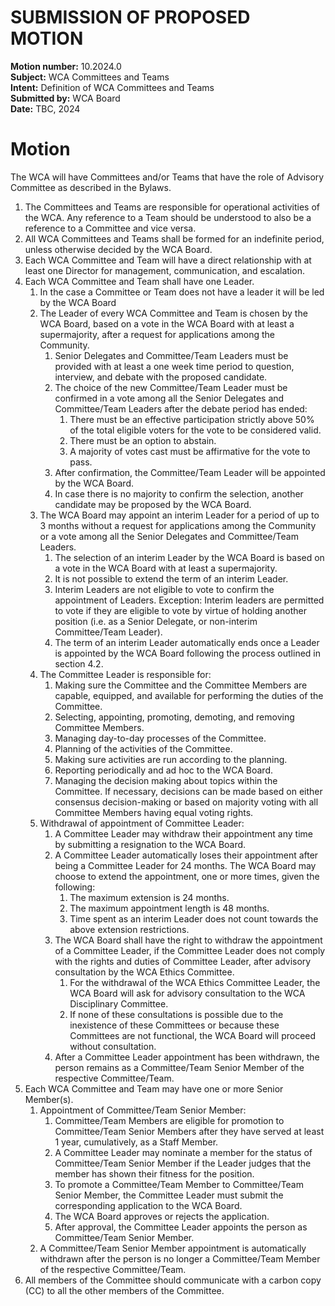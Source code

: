 # SUBMISSION OF PROPOSED MOTION

**Motion number:** 10.2024.0  
**Subject:** WCA Committees and Teams  
**Intent:** Definition of WCA Committees and Teams  
**Submitted by:** WCA Board  
**Date:** TBC, 2024

# Motion

The WCA will have Committees and/or Teams that have the role of Advisory Committee as described in the Bylaws.

1. The Committees and Teams are responsible for operational activities of the WCA. Any reference to a Team should be understood to also be a reference to a Committee and vice versa.
2. All WCA Committees and Teams shall be formed for an indefinite period, unless otherwise decided by the WCA Board.
3. Each WCA Committee and Team will have a direct relationship with at least one Director for management, communication, and escalation.
4. Each WCA Committee and Team shall have one Leader.
   1. In the case a Committee or Team does not have a leader it will be led by the WCA Board
   2. The Leader of every WCA Committee and Team is chosen by the WCA Board, based on a vote in the WCA Board with at least a supermajority, after a request for applications among the Community.
      1. Senior Delegates and Committee/Team Leaders must be provided with at least a one week time period to question, interview, and debate with the proposed candidate.
      2. The choice of the new Committee/Team Leader must be confirmed in a vote among all the Senior Delegates and Committee/Team Leaders after the debate period has ended:
         1. There must be an effective participation strictly above 50% of the total eligible voters for the vote to be considered valid.
         2. There must be an option to abstain.
         3. A majority of votes cast must be affirmative for the vote to pass.
      3. After confirmation, the Committee/Team Leader will be appointed by the WCA Board.
      4. In case there is no majority to confirm the selection, another candidate may be proposed by the WCA Board.
   3. The WCA Board may appoint an interim Leader for a period of up to 3 months without a request for applications among the Community or a vote among all the Senior Delegates and Committee/Team Leaders.
         1. The selection of an interim Leader by the WCA Board is based on a vote in the WCA Board with at least a supermajority.
         2. It is not possible to extend the term of an interim Leader.
         3. Interim Leaders are not eligible to vote to confirm the appointment of Leaders. Exception: Interim leaders are permitted to vote if they are eligible to vote by virtue of holding another position (i.e. as a Senior Delegate, or non-interim Committee/Team Leader).
         4. The term of an interim Leader automatically ends once a Leader is appointed by the WCA Board following the process outlined in section 4.2.
   4. The Committee Leader is responsible for:
      1. Making sure the Committee and the Committee Members are capable, equipped, and available for performing the duties of the Committee.
      2. Selecting, appointing, promoting, demoting, and removing Committee Members.
      3. Managing day-to-day processes of the Committee.
      4. Planning of the activities of the Committee.
      5. Making sure activities are run according to the planning.
      6. Reporting periodically and ad hoc to the WCA Board.
      7. Managing the decision making about topics within the Committee. If necessary, decisions can be made based on either consensus decision-making or based on majority voting with all Committee Members having equal voting rights.
   5. Withdrawal of appointment of Committee Leader:
      1. A Committee Leader may withdraw their appointment any time by submitting a resignation to the WCA Board.
      2. A Committee Leader automatically loses their appointment after being a Committee Leader for 24 months. The WCA Board may choose to extend the appointment, one or more times, given the following:
         1. The maximum extension is 24 months.
         2. The maximum appointment length is 48 months.
         3. Time spent as an interim Leader does not count towards the above extension restrictions. 
      3. The WCA Board shall have the right to withdraw the appointment of a Committee Leader, if the Committee Leader does not comply with the rights and duties of Committee Leader, after advisory consultation by the WCA Ethics Committee.
         1. For the withdrawal of the WCA Ethics Committee Leader, the WCA Board will ask for advisory consultation to the WCA Disciplinary Committee.
         2. If none of these consultations is possible due to the inexistence of these Committees or because these Committees are not functional, the WCA Board will proceed without consultation.
      4. After a Committee Leader appointment has been withdrawn, the person remains as a Committee/Team Senior Member of the respective Committee/Team.
5. Each WCA Committee and Team may have one or more Senior Member(s).
   1. Appointment of Committee/Team Senior Member:
      1. Committee/Team Members are eligible for promotion to Committee/Team Senior Members after they have served at least 1 year, cumulatively, as a Staff Member.
      2. A Committee Leader may nominate a member for the status of Committee/Team Senior Member if the Leader judges that the member has shown their fitness for the position.
      3. To promote a Committee/Team Member to Committee/Team Senior Member, the Committee Leader must submit the corresponding application to the WCA Board.
      4. The WCA Board approves or rejects the application.
      5. After approval, the Committee Leader appoints the person as Committee/Team Senior Member.
   2. A Committee/Team Senior Member appointment is automatically withdrawn after the person is no longer a Committee/Team Member of the respective Committee/Team.
6. All members of the Committee should communicate with a carbon copy (CC) to all the other members of the Committee.
